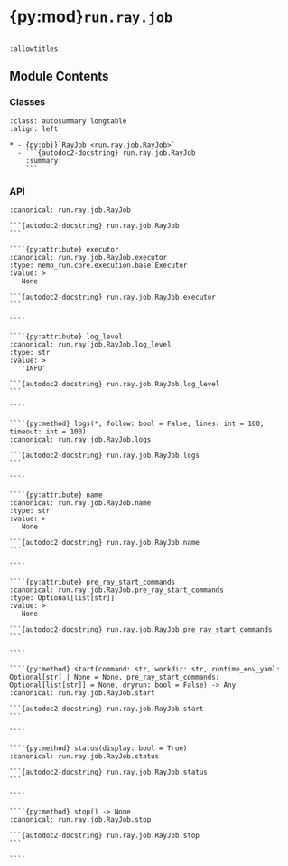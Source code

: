 # {py:mod}`run.ray.job`

```{py:module} run.ray.job
```

```{autodoc2-docstring} run.ray.job
:allowtitles:
```

## Module Contents

### Classes

````{list-table}
:class: autosummary longtable
:align: left

* - {py:obj}`RayJob <run.ray.job.RayJob>`
  - ```{autodoc2-docstring} run.ray.job.RayJob
    :summary:
    ```
````

### API

`````{py:class} RayJob
:canonical: run.ray.job.RayJob

```{autodoc2-docstring} run.ray.job.RayJob
```

````{py:attribute} executor
:canonical: run.ray.job.RayJob.executor
:type: nemo_run.core.execution.base.Executor
:value: >
   None

```{autodoc2-docstring} run.ray.job.RayJob.executor
```

````

````{py:attribute} log_level
:canonical: run.ray.job.RayJob.log_level
:type: str
:value: >
   'INFO'

```{autodoc2-docstring} run.ray.job.RayJob.log_level
```

````

````{py:method} logs(*, follow: bool = False, lines: int = 100, timeout: int = 100)
:canonical: run.ray.job.RayJob.logs

```{autodoc2-docstring} run.ray.job.RayJob.logs
```

````

````{py:attribute} name
:canonical: run.ray.job.RayJob.name
:type: str
:value: >
   None

```{autodoc2-docstring} run.ray.job.RayJob.name
```

````

````{py:attribute} pre_ray_start_commands
:canonical: run.ray.job.RayJob.pre_ray_start_commands
:type: Optional[list[str]]
:value: >
   None

```{autodoc2-docstring} run.ray.job.RayJob.pre_ray_start_commands
```

````

````{py:method} start(command: str, workdir: str, runtime_env_yaml: Optional[str] | None = None, pre_ray_start_commands: Optional[list[str]] = None, dryrun: bool = False) -> Any
:canonical: run.ray.job.RayJob.start

```{autodoc2-docstring} run.ray.job.RayJob.start
```

````

````{py:method} status(display: bool = True)
:canonical: run.ray.job.RayJob.status

```{autodoc2-docstring} run.ray.job.RayJob.status
```

````

````{py:method} stop() -> None
:canonical: run.ray.job.RayJob.stop

```{autodoc2-docstring} run.ray.job.RayJob.stop
```

````

`````
